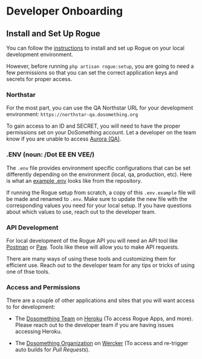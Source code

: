 # Developer Onboarding

## Install and Set Up Rogue
You can follow the [instructions](installation.md) to install and set up Rogue on your local development environment.

However, before running `php artisan rogue:setup`, you are going to need a few permissions so that you can set the correct application keys and secrets for proper access.


### Northstar
For the most part, you can use the QA Northstar URL for your development environment: `https://northstar-qa.dosomething.org`

To gain access to an ID and SECRET, you will need to have the proper permissions set on your DoSomething account. Let a developer on the team know if you are unable to access [Aurora (QA)](https://aurora-qa.dosomething.org/clients).


### .ENV (noun: /Dot EE EN VEE/)
The `.env` file provides environment specific configurations that can be set differently depending on the environment (local, qa, production, etc). Here is what an [example .env](https://github.com/DoSomething/rogue/blob/master/.env.example) looks like from the repository.

If running the Rogue setup from scratch, a copy of this `.env.example` file will be made and renamed to `.env`. Make sure to update the new file with the corresponding values you need for your local setup. If you have questions about which values to use, reach out to the developer team.

### API Development

For local development of the Rogue API you will need an API tool like [Postman](https://www.getpostman.com/products) or [Paw](https://paw.cloud/). Tools like these will allow you to make API requests.

There are many ways of using these tools and customizing them for efficient use. Reach out to the developer team for any tips or tricks of using one of thse tools.

### Access and Permissions
There are a couple of other applications and sites that you will want access to for development:

- The [Dosomething Team](https://dashboard.heroku.com/teams/dosomething/overview) on [Heroku](https://www.heroku.com/) (To access Rogue Apps, and more). Please reach out to the developer team if you are having issues accessing Heroku.

- The [Dosomething Organization](https://app.wercker.com/dosomething) on [Wercker](https://app.wercker.com) (To access and re-trigger auto builds for _Pull Requests_).
